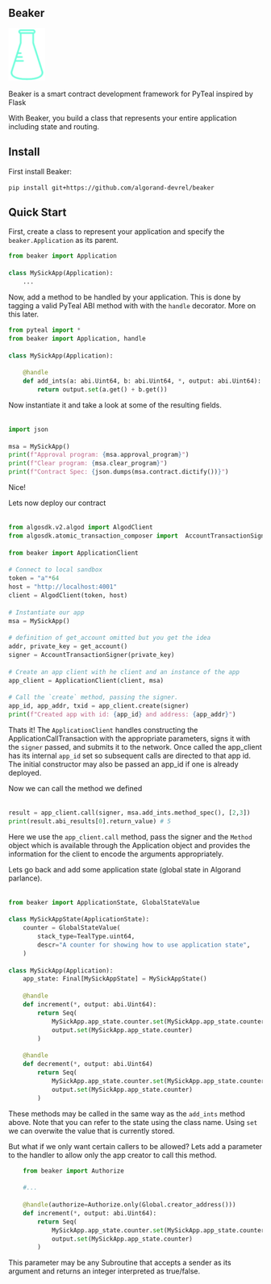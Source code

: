 Beaker
------

![Beaker](beaker.png)

Beaker is a smart contract development framework for PyTeal inspired by Flask

With Beaker, you build a class that represents your entire application including state and routing.

## Install

First install Beaker:

`pip install git+https://github.com/algorand-devrel/beaker`

## Quick Start

First, create a class to represent your application and specify the `beaker.Application` as its parent. 

```py
from beaker import Application

class MySickApp(Application):
    ...
```

Now, add a method to be handled by your application. This is done by tagging a valid PyTeal ABI method with with the `handle` decorator. More on this later.

```py
from pyteal import *
from beaker import Application, handle

class MySickApp(Application):

    @handle
    def add_ints(a: abi.Uint64, b: abi.Uint64, *, output: abi.Uint64):
        return output.set(a.get() + b.get())

```

Now instantiate it and take a look at some of the resulting fields.

```py

import json

msa = MySickApp()
print(f"Approval program: {msa.approval_program}")
print(f"Clear program: {msa.clear_program}")
print(f"Contract Spec: {json.dumps(msa.contract.dictify())}")

```

Nice!

Lets now deploy our contract

```py

from algosdk.v2.algod import AlgodClient
from algosdk.atomic_transaction_composer import  AccountTransactionSigner 

from beaker import ApplicationClient 

# Connect to local sandbox
token = "a"*64
host = "http://localhost:4001"
client = AlgodClient(token, host)

# Instantiate our app
msa = MySickApp()

# definition of get_account omitted but you get the idea 
addr, private_key = get_account()
signer = AccountTransactionSigner(private_key)

# Create an app client with he client and an instance of the app
app_client = ApplicationClient(client, msa)

# Call the `create` method, passing the signer. 
app_id, app_addr, txid = app_client.create(signer)
print(f"Created app with id: {app_id} and address: {app_addr}")

```

Thats it! The `ApplicationClient` handles constructing the ApplicationCallTransaction with the appropriate parameters, signs it with the `signer` passed, and submits it to the network.  Once called the app_client has its internal `app_id` set so subsequent calls are directed to that app id. The initial constructor may also be passed an app_id if one is already deployed. 


Now we can call the method we defined

```py

result = app_client.call(signer, msa.add_ints.method_spec(), [2,3])
print(result.abi_results[0].return_value) # 5

```

Here we use the `app_client.call` method, pass the signer and the `Method` object which is available through the Application object and provides the information for the client to encode the arguments appropriately.

Lets go back and add some application state (global state in Algorand parlance). 

```py

from beaker import ApplicationState, GlobalStateValue

class MySickAppState(ApplicationState):
    counter = GlobalStateValue(
        stack_type=TealType.uint64,
        descr="A counter for showing how to use application state",
    )

class MySickApp(Application):
    app_state: Final[MySickAppState] = MySickAppState()

    @handle
    def increment(*, output: abi.Uint64):
        return Seq(
            MySickApp.app_state.counter.set(MySickApp.app_state.counter + Int(1))
            output.set(MySickApp.app_state.counter)
        )

    @handle
    def decrement(*, output: abi.Uint64)
        return Seq(
            MySickApp.app_state.counter.set(MySickApp.app_state.counter - Int(1))
            output.set(MySickApp.app_state.counter)
        )
```

These methods may be called in the same way as the `add_ints` method above. Note that you can refer to the state using the class name. Using `set` we can overwite the value that is currently stored.

But what if we only want certain callers to be allowed? Lets add a parameter to the handler to allow only the app creator to call this method.

```py
    from beaker import Authorize

    #...

    @handle(authorize=Authorize.only(Global.creator_address()))
    def increment(*, output: abi.Uint64):
        return Seq(
            MySickApp.app_state.counter.set(MySickApp.app_state.counter + Int(1))
            output.set(MySickApp.app_state.counter)
        )
```

This parameter may be any Subroutine that accepts a sender as its argument and returns an integer interpreted as true/false. 